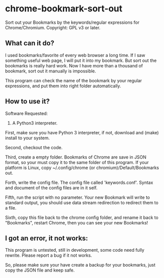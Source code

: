 chrome-bookmark-sort-out
=========================

Sort out your Bookmarks by the keywords/regular expressions for Chrome/Chromium.
Copyright: GPL v3 or later.

What can it do?
---------------

I used bookmarks/favorite of every web browser a long time. If I saw something useful web page, I will put it into my bookmark. But sort out the bookmarks is really hard work. Now I have more than a thousand of bookmark, sort out it manually is impossible.

This program can check the name of the bookmark by your regular expressions, and put them into right folder automatically.

How to use it?
--------------
Software Requested:
1. A Python3 interpreter.

First, make sure you have Python 3 interpreter, if not, download and (make) install to your system.

Second, checkout the code.

Third, create a empty folder. Bookmarks of Chrome are save in JSON format, so your must copy it to the same folder of this program. If your platform is Linux, copy ~/.config/chrome (or chromium)/Default/Bookmarks out.

Forth, write the config file. The config file called 'keywords.conf'. Syntax and document of the config files are in it self.

Fifth, run the script with no parameter. Your new Bookmark will write to standard output, you should use data stream redirection to redirect them to a file.

Sixth, copy this file back to the chrome config folder, and rename it back to "Bookmarks", restart Chrome, then you can see your new Bookmarks!

I got an error, it not works:
------------------------------

This program is untested, still in development, some code need fully rewrite.
Please report a bug if it not works.

So, please make sure your have create a backup for your bookmarks, just copy the JSON file and keep safe.
